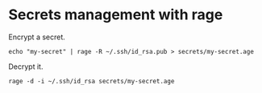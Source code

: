 # Secrets management with rage

Encrypt a secret.

```console
echo "my-secret" | rage -R ~/.ssh/id_rsa.pub > secrets/my-secret.age
```

Decrypt it.

```console
rage -d -i ~/.ssh/id_rsa secrets/my-secret.age
```
